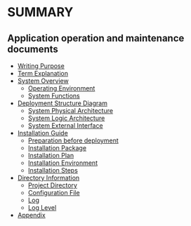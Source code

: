 # SUMMARY

## Application operation and maintenance documents

* [Writing Purpose](Purpose/PurposeOfWriting.md)
* [Term Explanation](Term/Term.md)
* [System Overview]()
     * [Operating Environment](Overview/OperatingEnvironment.md)
     * [System Functions](Overview/SystemFunctions.md)
* [Deployment Structure Diagram]()
     * [System Physical Architecture](DeploymentDiagram/SystemPhysicalArchitecture.md)
     * [System Logic Architecture](DeploymentDiagram/SystemLogicArchitecture.md)
     * [System External Interface](DeploymentDiagram/SystemExternalInterface.md)
* [Installation Guide]()
     * [Preparation before deployment](InstallationGuide/PreparationBeforeDeployment.md)
     * [Installation Package](InstallationGuide/InstallationPackage.md)
     * [Installation Plan](InstallationGuide/InstallationPlan.md)
     * [Installation Environment](InstallationGuide/InstallationEnvironment.md)
     * [Installation Steps](InstallationGuide/InstallationSteps.md)
* [Directory Information]()
     * [Project Directory](DirectoryGuide/ProjectDirectory.md)
     * [Configuration File](DirectoryGuide/ConfigurationFile.md)
     * [Log](DirectoryGuide/Log.md)
     * [Log Level](DirectoryGuide/LogLevel.md)
* [Appendix](Appendix/Appendix.md)